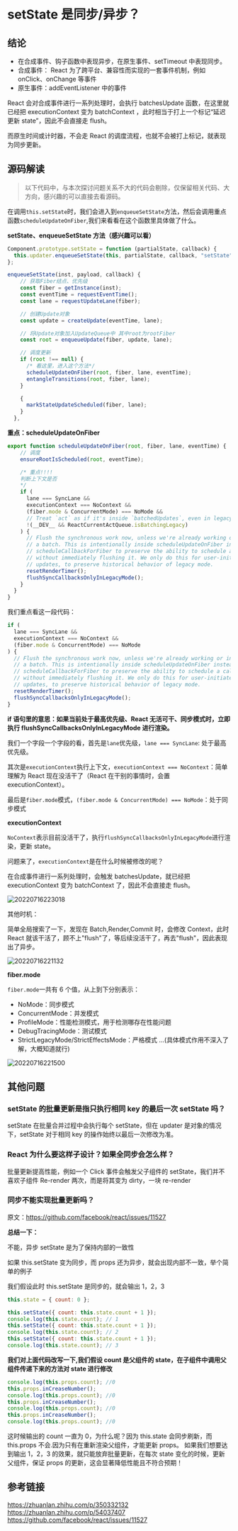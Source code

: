 # setState 是同步/异步？

## 结论

- 在合成事件、钩子函数中表现异步，在原生事件、setTimeout 中表现同步。
- 合成事件： React 为了跨平台、兼容性而实现的一套事件机制，例如 onClick、onChange 等事件
- 原生事件：addEventListener 中的事件

React 会对合成事件进行一系列处理时，会执行 batchesUpdate 函数，在这里就已经把 executionContext 变为 batchContext ，此时相当于打上一个标记“延迟更新 state”，因此不会直接走 flush。

而原生时间或计时器，不会走 React 的调度流程，也就不会被打上标记，就表现为同步更新。

## 源码解读

> 以下代码中，与本次探讨问题关系不大的代码会剔除，仅保留相关代码、大方向，感兴趣的可以直接去看源码。

在调用`this.setState`时，我们会进入到`enqueueSetState`方法，然后会调用重点函数`scheduleUpdateOnFiber`,我们来看看在这个函数里具体做了什么。

**setState、enqueueSetState 方法（感兴趣可以看）**

```js
Component.prototype.setState = function (partialState, callback) {
  this.updater.enqueueSetState(this, partialState, callback, "setState");
};

enqueueSetState(inst, payload, callback) {
    // 获取Fiber结点、优先级
    const fiber = getInstance(inst);
    const eventTime = requestEventTime();
    const lane = requestUpdateLane(fiber);

    // 创建Update对象
    const update = createUpdate(eventTime, lane);

    // 将Update对象加入UpdateQueue中 其中root为rootFiber
    const root = enqueueUpdate(fiber, update, lane);

    // 调度更新
    if (root !== null) {
      /* 看这里，进入这个方法*/
      scheduleUpdateOnFiber(root, fiber, lane, eventTime);
      entangleTransitions(root, fiber, lane);
    }

    {
      markStateUpdateScheduled(fiber, lane);
    }
  },
```

**重点：scheduleUpdateOnFiber**

```js
export function scheduleUpdateOnFiber(root, fiber, lane, eventTime) {
    // 调度
    ensureRootIsScheduled(root, eventTime);

    /* 重点!!!!
    判断上下文是否
    */
    if (
      lane === SyncLane &&
      executionContext === NoContext &&
      (fiber.mode & ConcurrentMode) === NoMode &&
      // Treat `act` as if it's inside `batchedUpdates`, even in legacy mode.
      !(__DEV__ && ReactCurrentActQueue.isBatchingLegacy)
    ) {
      // Flush the synchronous work now, unless we're already working or inside
      // a batch. This is intentionally inside scheduleUpdateOnFiber instead of
      // scheduleCallbackForFiber to preserve the ability to schedule a callback
      // without immediately flushing it. We only do this for user-initiated
      // updates, to preserve historical behavior of legacy mode.
      resetRenderTimer();
      flushSyncCallbacksOnlyInLegacyMode();
    }
  }
}
```

我们重点看这一段代码：

```js
if (
  lane === SyncLane &&
  executionContext === NoContext &&
  (fiber.mode & ConcurrentMode) === NoMode
) {
  // Flush the synchronous work now, unless we're already working or inside
  // a batch. This is intentionally inside scheduleUpdateOnFiber instead of
  // scheduleCallbackForFiber to preserve the ability to schedule a callback
  // without immediately flushing it. We only do this for user-initiated
  // updates, to preserve historical behavior of legacy mode.
  resetRenderTimer();
  flushSyncCallbacksOnlyInLegacyMode();
}
```

**if 语句里的意思：如果当前处于最高优先级、React 无活可干、同步模式时，立即执行 flushSyncCallbacksOnlyInLegacyMode 进行渲染。**

我们一个字段一个字段的看，首先是`lane`优先级，`lane === SyncLane`: 处于最高优先级。

其次是`executionContext`执行上下文，`executionContext === NoContext`：简单理解为 React 现在没活干了（React 在干别的事情时，会置 executionContext）。

最后是`fiber.mode`模式，`(fiber.mode & ConcurrentMode) === NoMode`：处于同步模式

**executionContext**

`NoContext`表示目前没活干了，执行`flushSyncCallbacksOnlyInLegacyMode`进行渲染，更新 state。

问题来了，`executionContext`是在什么时候被修改的呢？

在合成事件进行一系列处理时，会触发 batchesUpdate，就已经把 executionContext 变为 batchContext 了，因此不会直接走 flush。

![20220716223018](https://ruoruochen-img-bed.oss-cn-beijing.aliyuncs.com/20220716223018.png)

其他时机：

简单全局搜索了一下，发现在 Batch,Render,Commit 时，会修改 Context，此时 React 就该干活了，顾不上"flush"了，等后续没活干了，再去"flush"，因此表现出了异步。

![20220716221132](https://ruoruochen-img-bed.oss-cn-beijing.aliyuncs.com/20220716221132.png)

**fiber.mode**

`fiber.mode`一共有 6 个值，从上到下分别表示：

- NoMode：同步模式
- ConcurrentMode：并发模式
- ProfileMode：性能检测模式，用于检测哪存在性能问题
- DebugTracingMode：测试模式
- StrictLegacyMode/StrictEffectsMode：严格模式
  ...(具体模式作用不深入了解，大概知道就行)

![20220716221500](https://ruoruochen-img-bed.oss-cn-beijing.aliyuncs.com/20220716221500.png)

## 其他问题

### setState 的批量更新是指只执行相同 key 的最后一次 setState 吗？

setState 在批量合并过程中会执行每个 setState，但在 updater 是对象的情况下，setState 对于相同 key 的操作始终以最后一次修改为准。

### React 为什么要这样子设计？如果全同步会怎么样？

批量更新提高性能，例如一个 Click 事件会触发父子组件的 setState，我们并不喜欢子组件 Re-render 两次，而是将其变为 dirty，一块 re-render

### 同步不能实现批量更新吗？

原文：https://github.com/facebook/react/issues/11527

**总结一下：**

不能，异步 setState 是为了保持内部的一致性

如果 this.setState 变为同步，而 props 还为异步，就会出现内部不一致，举个简单的例子

我们假设此时 this.setState 是同步的，就会输出 1，2，3

```js
this.state = { count: 0 };

this.setState({ count: this.state.count + 1 });
console.log(this.state.count); // 1
this.setState({ count: this.state.count + 1 });
console.log(this.state.count); // 2
this.setState({ count: this.state.count + 1 });
console.log(this.state.count); // 3
```

**我们对上面代码改写一下,我们假设 count 是父组件的 state，在子组件中调用父组件传递下来的方法对 state 进行修改**

```js
console.log(this.props.count); //0
this.props.inCreaseNumber();
console.log(this.props.count); //0
this.props.inCreaseNumber();
console.log(this.props.count); //0
this.props.inCreaseNumber();
console.log(this.props.count); //0
```

这时候输出的 count 一直为 0，为什么呢？因为 this.state 会同步刷新，而 this.props 不会.因为只有在重新渲染父组件，才能更新 props。
如果我们想要达到输出 1，2，3 的效果，就只能放弃批量更新，在每次 state 变化的时候，更新父组件，保证 props 的更新，这会显著降低性能且不符合预期！

## 参考链接

https://zhuanlan.zhihu.com/p/350332132
https://zhuanlan.zhihu.com/p/54037407
https://github.com/facebook/react/issues/11527
